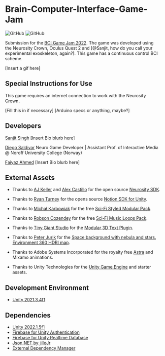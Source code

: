 # Brain-Computer-Interface-Game-Jam

![GitHub](https://img.shields.io/github/release/scarletknight11/Brain-Computer-Interface-Game-Jam?style=for-the-badge)
![GitHub](https://img.shields.io/github/license/scarletknight11/Brain-Computer-Interface-Game-Jam?style=for-the-badge)

Submission for the [BCI Game Jam 2022](https://bci.games/gamejam.html). The game was developed using the Neurosity Crown, Oculus Quest 2 and [@Sanjit, how do you call your experimental exoskeleton, again?]. This game has a continuous control BCI scheme.

[Insert a gif here]

## Special Instructions for Use

This game requires an internet connection to work with the Neurosity Crown.

[Fill this in if necessary]
[Arduino specs or anything, maybe?]

## Developers

[Sanjit Singh](https://github.com/scarletknight11) [Insert Bio blurb here]

[Diego Saldivar](https://github.com/neurogamedev) Neuro Game Developer | Assistant Prof. of Interactive Media @ Noroff University College (Norway)

[Faiyaz Ahmed](https://github.com/Faiyaz42) [Insert Bio blurb here]

## External Assets

- Thanks to [AJ Keller](https://www.linkedin.com/in/andrewjaykeller/) and [Alex Castillo](https://www.linkedin.com/in/alexcas/) for the open source [Neurosity SDK](https://docs.neurosity.co/docs/overview). 

- Thanks to [Ryan Turney](https://github.com/ryanturney) for the opens source [Notion SDK for Unity](https://github.com/ryanturney/notion-unity). 

- Thanks to [Michał Karbowiak](https://karboosx.net/) for the free [Sci-Fi Styled Modular Pack](https://assetstore.unity.com/packages/3d/environments/sci-fi/sci-fi-styled-modular-pack-82913).

- Thanks to [Robson Cozendey](https://www.cozendey.com/) for the free [Sci-Fi Music Loops Pack](https://assetstore.unity.com/packages/audio/music/electronic/sci-fi-music-loops-pack-120186).

- Thanks to [Tiny Giant Studio](https://tinygiant.studio/) for the [Modular 3D Text Plugin](https://assetstore.unity.com/packages/3d/gui/modular-3d-text-in-game-3d-ui-system-159508).

- Thanks to [Peter Jurik](https://stock.adobe.com/contributor/200372828/peter-jurik) for the [Space background with nebula and stars. Environment 360 HDRI map](https://stock.adobe.com/images/space-background-with-nebula-and-stars-environment-360-hdri-map-equirectangular-projection-spherical-panorama/270075274).

- Thanks to Adobe Systems Incorporated for the royalty free [Astra](https://www.mixamo.com/#/?page=1&query=astra&type=Character) and Mixamo animations.

- Thanks to Unity Technologies for the [Unity Game Engine](https://unity.com//) and starter assets.

## Development Environment

- [Unity 2021.3.4f1](https://unity3d.com/unity/whats-new/2021.3.4)

## Dependencies
* [Unity 2022.1.5f1](https://unity3d.com/get-unity/download/archive)
* [Firebase for Unity Authentication](https://developers.google.com/unity/packages#firebase_authentication)
* [Firebase for Unity Realtime Database](https://developers.google.com/unity/packages#firebase_realtime_database)
* [Json.NET by jilleJr](https://github.com/jilleJr/Newtonsoft.Json-for-Unity)
* [External Dependency Manager](https://developers.google.com/unity/packages#external_dependency_manager_for_unity)
